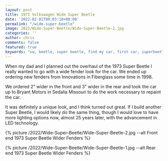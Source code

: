 ```yaml
---
layout: post
title: 1973 Volkswagen Wide Super Beetle 
date: '2022-02-01T09:03:10+00:00'
permalink: "/wide-super-beetle"
image: 2022/Wide-Super-Beetle/Wide-Super-Beetle-2.jpg
categories: ''
author: chris
comments: false
featured: true
keywords: "vw, beetle, super beetle, find my car, first car, superbeetle, volkswagen, wide"
---
```

When my dad and I planned out the overhaul of the 1973 Super Beetle I really wanted to go with a wide fender look for the car. We ended up ordering new fenders from Innovations in Fiberglass some time in 1998.

We ordered 2" wider in the front and 3" wider in the rear and took the car up to Bryant Motors in Sedalia Missouri to do the work necessary to repaint the car.

It was definitely a unique look, and I think turned out great. If I build another Super Beetle, I would likely do the same thing, though I would love to have more lighting options now, almost 25 years later, with the advancement in LED technology.

{% picture /2022/Wide-Super-Beetle/Wide-Super-Beetle-2.jpg --alt Front end 1973 Super Beetle Wider Fenders %}

{% picture /2022/Wide-Super-Beetle/Wide-Super-Beetle-1.jpg --alt Rear end 1973 Super Beetle Wider Fenders %}
